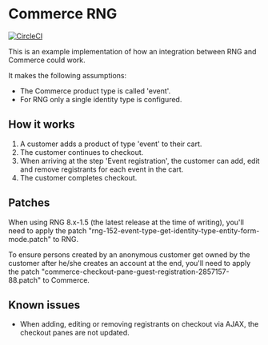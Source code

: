 # Commerce RNG

[![CircleCI](https://circleci.com/gh/MegaChriz/commerce_rng/tree/8.x-1.x.svg?style=svg)](https://circleci.com/gh/MegaChriz/commerce_rng/tree/8.x-1.x)

This is an example implementation of how an integration between RNG and Commerce
could work.

It makes the following assumptions:

  - The Commerce product type is called 'event'.
  - For RNG only a single identity type is configured.


## How it works

1. A customer adds a product of type 'event' to their cart.
2. The customer continues to checkout.
3. When arriving at the step 'Event registration', the customer can add, edit
   and remove registrants for each event in the cart.
4. The customer completes checkout.


## Patches

When using RNG 8.x-1.5 (the latest release at the time of writing), you'll need
to apply the patch "rng-152-event-type-get-identity-type-entity-form-mode.patch"
to RNG.

To ensure persons created by an anonymous customer get owned by the customer
after he/she creates an account at the end, you'll need to apply the patch
"commerce-checkout-pane-guest-registration-2857157-88.patch" to Commerce.


## Known issues

- When adding, editing or removing registrants on checkout via AJAX, the
  checkout panes are not updated.
